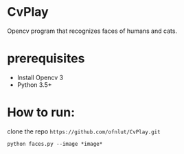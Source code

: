 # CvPlay
Opencv program that recognizes faces of humans and cats.

prerequisites
=============
* Install Opencv 3
* Python 3.5+

How to run:
===========

clone the repo `https://github.com/ofnlut/CvPlay.git`

`python faces.py --image *image*`
